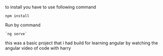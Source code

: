 to install you have to use following command

    npm install

Run by command 

    `ng serve`

this was a basic project that i had build for learning angular by watching the angular video of code with harry
